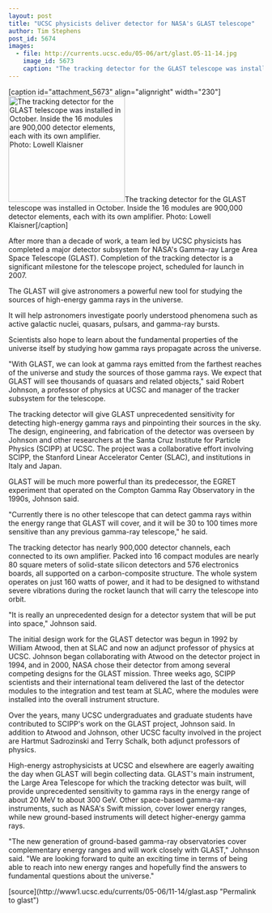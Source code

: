 ```yaml
---
layout: post
title: "UCSC physicists deliver detector for NASA's GLAST telescope"
author: Tim Stephens
post_id: 5674
images:
  - file: http://currents.ucsc.edu/05-06/art/glast.05-11-14.jpg
    image_id: 5673
    caption: "The tracking detector for the GLAST telescope was installed in October. Inside the 16 modules are 900,000 detector elements, each with its own amplifier. Photo: Lowell Klaisner"
---
```


[caption id="attachment_5673" align="alignright" width="230"]<a href="http://localhost/mysite/wp-content/uploads/2005/11/glast.05-11-14.jpg"><img class="size-full wp-image-5673" src="http://localhost/mysite/wp-content/uploads/2005/11/glast.05-11-14.jpg" alt="The tracking detector for the GLAST telescope was installed in October. Inside the 16 modules are 900,000 detector elements, each with its own amplifier. Photo: Lowell Klaisner" width="230" height="209" /></a>The tracking detector for the GLAST telescope was installed in October. Inside the 16 modules are 900,000 detector elements, each with its own amplifier. Photo: Lowell Klaisner[/caption]
<a name="content" id="content"></a>
<p>
  After more than a decade of work, a team led by UCSC physicists has completed a major detector subsystem for NASA's Gamma-ray Large Area Space Telescope (GLAST). Completion of the tracking detector is a significant milestone for the telescope project, scheduled for launch in 2007.
</p>
<p>
  The GLAST will give astronomers a powerful new tool for studying the sources of high-energy gamma rays in the universe.
</p>
<p>
  It will help astronomers investigate poorly understood phenomena such as active galactic nuclei, quasars, pulsars, and gamma-ray bursts.
</p>
<p>
  Scientists also hope to learn about the fundamental properties of the universe itself by studying how gamma rays propagate across the universe.
</p>
<p>
  "With GLAST, we can look at gamma rays emitted from the farthest reaches of the universe and study the sources of those gamma rays. We expect that GLAST will see thousands of quasars and related objects," said Robert Johnson, a professor of physics at UCSC and manager of the tracker subsystem for the telescope.
</p>
<p>
  The tracking detector will give GLAST unprecedented sensitivity for detecting high-energy gamma rays and pinpointing their sources in the sky. The design, engineering, and fabrication of the detector was overseen by Johnson and other researchers at the Santa Cruz Institute for Particle Physics (SCIPP) at UCSC. The project was a collaborative effort involving SCIPP, the Stanford Linear Accelerator Center (SLAC), and institutions in Italy and Japan.
</p>
<p>
  GLAST will be much more powerful than its predecessor, the EGRET experiment that operated on the Compton Gamma Ray Observatory in the 1990s, Johnson said.
</p>
<p>
  "Currently there is no other telescope that can detect gamma rays within the energy range that GLAST will cover, and it will be 30 to 100 times more sensitive than any previous gamma-ray telescope," he said.
</p>
<p>
  The tracking detector has nearly 900,000 detector channels, each connected to its own amplifier. Packed into 16 compact modules are nearly 80 square meters of solid-state silicon detectors and 576 electronics boards, all supported on a carbon-composite structure. The whole system operates on just 160 watts of power, and it had to be designed to withstand severe vibrations during the rocket launch that will carry the telescope into orbit.
</p>
<p>
  "It is really an unprecedented design for a detector system that will be put into space," Johnson said.
</p>
<p>
  The initial design work for the GLAST detector was begun in 1992 by William Atwood, then at SLAC and now an adjunct professor of physics at UCSC. Johnson began collaborating with Atwood on the detector project in 1994, and in 2000, NASA chose their detector from among several competing designs for the GLAST mission. Three weeks ago, SCIPP scientists and their international team delivered the last of the detector modules to the integration and test team at SLAC, where the modules were installed into the overall instrument structure.
</p>
<p>
  Over the years, many UCSC undergraduates and graduate students have contributed to SCIPP's work on the GLAST project, Johnson said. In addition to Atwood and Johnson, other UCSC faculty involved in the project are Hartmut Sadrozinski and Terry Schalk, both adjunct professors of physics.
</p>
<p>
  High-energy astrophysicists at UCSC and elsewhere are eagerly awaiting the day when GLAST will begin collecting data. GLAST's main instrument, the Large Area Telescope for which the tracking detector was built, will provide unprecedented sensitivity to gamma rays in the energy range of about 20 MeV to about 300 GeV. Other space-based gamma-ray instruments, such as NASA's Swift mission, cover lower energy ranges, while new ground-based instruments will detect higher-energy gamma rays.
</p>
<p>
  "The new generation of ground-based gamma-ray observatories cover complementary energy ranges and will work closely with GLAST," Johnson said. "We are looking forward to quite an exciting time in terms of being able to reach into new energy ranges and hopefully find the answers to fundamental questions about the universe."
</p>
<form>
  <input name="t1" size="-1" type="hidden">
</form>




</p>
[source](http://www1.ucsc.edu/currents/05-06/11-14/glast.asp "Permalink to glast")
